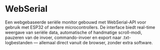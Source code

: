 # WebSerial
Een webgebaseerde seriële monitor gebouwd met WebSerial-API voor gebruik met ESP32 of andere microcontrollers. De interface biedt real-time weergave van seriële data, automatische of handmatige scroll-modi, pauzeren van de invoer, commando-invoer en export naar .txt-logbestanden — allemaal direct vanuit de browser, zonder extra software.
